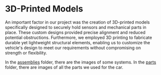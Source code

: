 __3D-Printed Models__
====
An important factor in our project was the creation of 3D-printed models specifically designed to securely hold sensors and mechanical parts in place. These custom designs provided precise alignment and reduced potential obstructions. Furthermore, we employed 3D printing to fabricate durable yet lightweight structural elements, enabling us to customize the vehicle's design to meet our requirements without compromising on strength or flexibility.

In the [assemblies](assemblies) folder, there are the images of some systems.
In the [parts](parts) folder, there are images of all the parts we used for the car.

